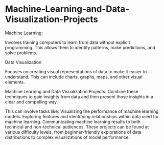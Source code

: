 # Machine-Learning-and-Data-Visualization-Projects
Machine Learning:

Involves training computers to learn from data without explicit programming.
This allows them to identify patterns, make predictions, and solve problems.

Data Visualization:

Focuses on creating visual representations of data to make it easier to understand.
This can include charts, graphs, maps, and other visual elements.

Machine Learning and Data Visualization Projects:
Combine these techniques to gain insights from data and then present those insights in a clear and compelling way.

This can involve tasks like:
Visualizing the performance of machine learning models.
Exploring features and identifying relationships within data used for machine learning.
Communicating machine learning results to both technical and non-technical audiences.
These projects can be found at various difficulty levels, from beginner-friendly explorations of data distributions to complex visualizations of model performance.
